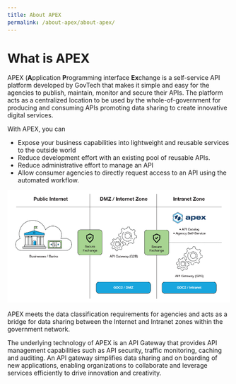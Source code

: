 ```yaml
---
title: About APEX
permalink: /about-apex/about-apex/
---
```


# What is APEX

APEX (**A**pplication **P**rogramming interface **Ex**change is a self-service API platform developed by GovTech that makes it simple and easy for the agencies to publish, maintain, monitor and secure their APIs. The platform acts as a centralized location to be used by the whole-of-government for producing and consuming APIs promoting data sharing to create innovative digital services.

With APEX, you can

* Expose your business capabilities into lightweight and reusable services to the outside world
* Reduce development effort with an existing pool of reusable APIs.
* Reduce administrative effort to manage an API
* Allow consumer agencies to directly request access to an API using the automated workflow.

![](/images/about-apex/diagram_apexDesign.png "APEX Design.")

APEX meets the data classification requirements for agencies and acts as a bridge for data sharing between the Internet and Intranet zones within the government network.

The underlying technology of APEX is an API Gateway that provides API management capabilities such as API security, traffic monitoring, caching and auditing. An API gateway simplifies data sharing and on boarding of new applications, enabling organizations to collaborate and leverage services efficiently to drive innovation and creativity.
